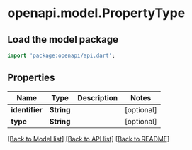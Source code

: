 # openapi.model.PropertyType

## Load the model package
```dart
import 'package:openapi/api.dart';
```

## Properties
Name | Type | Description | Notes
------------ | ------------- | ------------- | -------------
**identifier** | **String** |  | [optional] 
**type** | **String** |  | [optional] 

[[Back to Model list]](../README.md#documentation-for-models) [[Back to API list]](../README.md#documentation-for-api-endpoints) [[Back to README]](../README.md)


